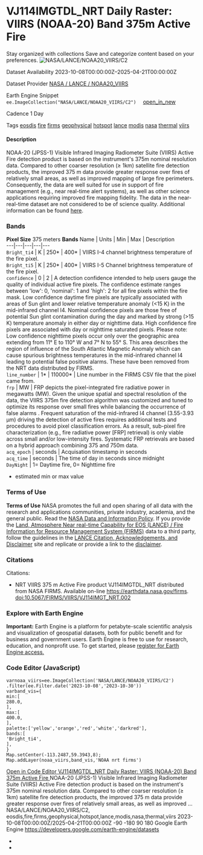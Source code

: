  
#  VJ114IMGTDL_NRT Daily Raster: VIIRS (NOAA-20) Band 375m Active Fire 
Stay organized with collections  Save and categorize content based on your preferences. 
![NASA/LANCE/NOAA20_VIIRS/C2](https://developers.google.com/earth-engine/datasets/images/NASA/NASA_LANCE_NOAA20_VIIRS_C2_sample.png) 

Dataset Availability
    2023-10-08T00:00:00Z–2025-04-21T00:00:00Z 

Dataset Provider
     [ NASA / LANCE / NOAA20_VIIRS ](https://www.earthdata.nasa.gov/learn/find-data/near-real-time/firms/vj114imgtdlnrt) 

Earth Engine Snippet
     `    ee.ImageCollection("NASA/LANCE/NOAA20_VIIRS/C2")   ` [ open_in_new ](https://code.earthengine.google.com/?scriptPath=Examples:Datasets/NASA/NASA_LANCE_NOAA20_VIIRS_C2) 

Cadence
    1 Day 

Tags
     [eosdis](https://developers.google.com/earth-engine/datasets/tags/eosdis) [fire](https://developers.google.com/earth-engine/datasets/tags/fire) [firms](https://developers.google.com/earth-engine/datasets/tags/firms) [geophysical](https://developers.google.com/earth-engine/datasets/tags/geophysical) [hotspot](https://developers.google.com/earth-engine/datasets/tags/hotspot) [lance](https://developers.google.com/earth-engine/datasets/tags/lance) [modis](https://developers.google.com/earth-engine/datasets/tags/modis) [nasa](https://developers.google.com/earth-engine/datasets/tags/nasa) [thermal](https://developers.google.com/earth-engine/datasets/tags/thermal) [viirs](https://developers.google.com/earth-engine/datasets/tags/viirs)
#### Description
NOAA-20 (JPSS-1) Visible Infrared Imaging Radiometer Suite (VIIRS) Active Fire detection product is based on the instrument's 375m nominal resolution data. Compared to other coarser resolution (≥ 1km) satellite fire detection products, the improved 375 m data provide greater response over fires of relatively small areas, as well as improved mapping of large fire perimeters. Consequently, the data are well suited for use in support of fire management (e.g., near real-time alert systems), as well as other science applications requiring improved fire mapping fidelity.
The data in the near-real-time dataset are not considered to be of science quality.
Additional information can be found [here](https://earthdata.nasa.gov/earth-observation-data/near-real-time/firms).
### Bands
**Pixel Size** 375 meters 
**Bands**
Name | Units | Min | Max | Description  
---|---|---|---|---  
`Bright_ti4` | K |  250*  |  400*  | VIIRS I-4 channel brightness temperature of the fire pixel.  
`Bright_ti5` | K |  250*  |  400*  | VIIRS I-5 Channel brightness temperature of the fire pixel.  
`confidence` |  0  |  2  | A detection confidence intended to help users gauge the quality of individual active fire pixels. The confidence estimate ranges between 'low': 0, 'nominal': 1 and 'high': 2 for all fire pixels within the fire mask. Low confidence daytime fire pixels are typically associated with areas of Sun glint and lower relative temperature anomaly (<15 K) in the mid-infrared channel I4. Nominal confidence pixels are those free of potential Sun glint contamination during the day and marked by strong (>15 K) temperature anomaly in either day or nighttime data. High confidence fire pixels are associated with day or nighttime saturated pixels. Please note: Low confidence nighttime pixels occur only over the geographic area extending from 11° E to 110° W and 7° N to 55° S. This area describes the region of influence of the South Atlantic Magnetic Anomaly which can cause spurious brightness temperatures in the mid-infrared channel I4 leading to potential false positive alarms. These have been removed from the NRT data distributed by FIRMS.  
`line_number` |  1*  |  110000*  | Line number in the FIRMS CSV file that the pixel came from.  
`frp` | MW | FRP depicts the pixel-integrated fire radiative power in megawatts (MW). Given the unique spatial and spectral resolution of the data, the VIIRS 375m fire detection algorithm was customized and tuned to optimize its response over small fires while balancing the occurrence of false alarms . Frequent saturation of the mid-infrared I4 channel (3.55-3.93 μm) driving the detection of active fires requires additional tests and procedures to avoid pixel classification errors. As a result, sub-pixel fire characterization (e.g., fire radiative power [FRP] retrieval) is only viable across small and/or low-intensity fires. Systematic FRP retrievals are based on a hybrid approach combining 375 and 750m data.  
`acq_epoch` | seconds | Acquisation timestamp in seconds  
`acq_time` | seconds | The time of day in seconds since midnight  
`DayNight` | 1= Daytime fire, 0= Nighttime fire  
* estimated min or max value 
### Terms of Use
**Terms of Use**
NASA promotes the full and open sharing of all data with the research and applications communities, private industry, academia, and the general public. Read the [NASA Data and Information Policy](https://www.earthdata.nasa.gov/learn/use-data/data-use-policy).
If you provide the [Land, Atmosphere Near real-time Capability for EOS (LANCE) / Fire Information for Resource Management System (FIRMS)](https://earthdata.nasa.gov/earth-observation-data/near-real-time) data to a third party, follow the guidelines in the [LANCE Citation, Acknowledgements, and Disclaimer](https://earthdata.nasa.gov/earth-observation-data/near-real-time/citation#ed-lance-disclaimer) site and replicate or provide a link to the [disclaimer](https://earthdata.nasa.gov/earth-observation-data/near-real-time/citation#ed-lance-disclaimer).
### Citations
Citations:
  * NRT VIIRS 375 m Active Fire product VJ114IMGTDL_NRT distributed from NASA FIRMS. Available on-line https://earthdata.nasa.gov/firms. [doi:10.5067/FIRMS/VIIRS/VJ114IMGT_NRT.002](https://doi.org/10.5067/FIRMS/VIIRS/VJ114IMGT_NRT.002)


### Explore with Earth Engine
**Important:** Earth Engine is a platform for petabyte-scale scientific analysis and visualization of geospatial datasets, both for public benefit and for business and government users. Earth Engine is free to use for research, education, and nonprofit use. To get started, please [register for Earth Engine access.](https://console.cloud.google.com/earth-engine)
### Code Editor (JavaScript)
```
varnoaa_viirs=ee.ImageCollection('NASA/LANCE/NOAA20_VIIRS/C2')
.filter(ee.Filter.date('2023-10-08','2023-10-30'))
varband_vis={
min:[
280.0,
],
max:[
400.0,
],
palette:['yellow','orange','red','white','darkred'],
bands:[
'Bright_ti4',
],
}
Map.setCenter(-113.2487,59.3943,8);
Map.addLayer(noaa_viirs,band_vis,'NOAA nrt firms')
```
[ Open in Code Editor ](https://code.earthengine.google.com/?scriptPath=Examples:Datasets/NASA/NASA_LANCE_NOAA20_VIIRS_C2)
[ VJ114IMGTDL_NRT Daily Raster: VIIRS (NOAA-20) Band 375m Active Fire ](https://developers.google.com/earth-engine/datasets/catalog/NASA_LANCE_NOAA20_VIIRS_C2)
NOAA-20 (JPSS-1) Visible Infrared Imaging Radiometer Suite (VIIRS) Active Fire detection product is based on the instrument's 375m nominal resolution data. Compared to other coarser resolution (≥ 1km) satellite fire detection products, the improved 375 m data provide greater response over fires of relatively small areas, as well as improved …
NASA/LANCE/NOAA20_VIIRS/C2, eosdis,fire,firms,geophysical,hotspot,lance,modis,nasa,thermal,viirs 
2023-10-08T00:00:00Z/2025-04-21T00:00:00Z
-90 -180 90 180 
Google Earth Engine
https://developers.google.com/earth-engine/datasets
  * [ ](https://doi.org/https://www.earthdata.nasa.gov/learn/find-data/near-real-time/firms/vj114imgtdlnrt)
  * [ ](https://doi.org/https://developers.google.com/earth-engine/datasets/catalog/NASA_LANCE_NOAA20_VIIRS_C2)


